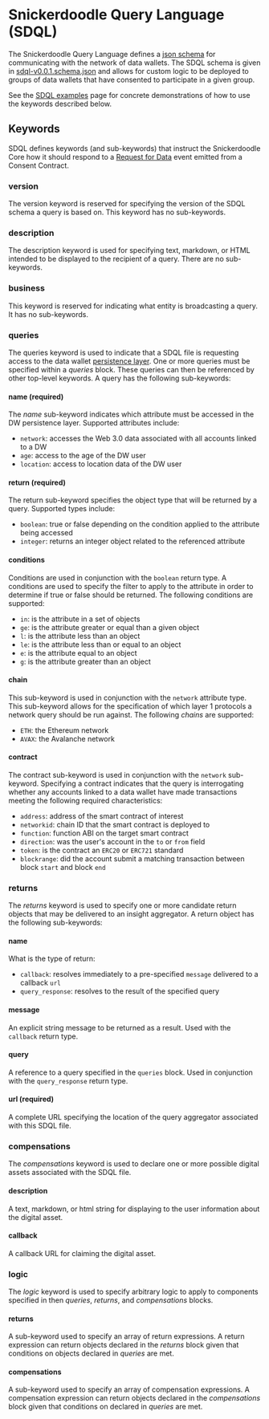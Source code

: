 # Snickerdoodle Query Language (SDQL)

The Snickerdoodle Query Language defines a [json schema](https://json-schema.org/) for communicating with the network of data wallets. The SDQL schema
is given in [sdql-v0.0.1.schema.json](/documentation/sdql/sdql-v0.0.1.schema.json) and allows for custom logic to be deployed to groups of data wallets that have consented to participate in a given group.

See the [SDQL examples](/documentation/sdql/EXAMPLES.md) page for concrete demonstrations of how to use the keywords described below. 

## Keywords 

SDQL defines keywords (and sub-keywords) that instruct the Snickerdoodle Core how it should respond to a [Request for Data](/packages/contracts/README.md) event emitted from a Consent Contract. 

### version

The version keyword is reserved for specifying the version of the SDQL schema a query is based on. This keyword has no sub-keywords. 

### description

The description keyword is used for specifying text, markdown, or HTML intended to be displayed to the recipient of a query. There are no sub-keywords. 

### business

This keyword is reserved for indicating what entity is broadcasting a query. It has no sub-keywords. 

### queries

The queries keyword is used to indicate that a SDQL file is requesting access to the data wallet [persistence layer](/packages/persistence/README.md). One or more queries must be specified within a *queries* block. These queries can then be referenced by other top-level keywords. A query has the following sub-keywords:

#### name (required)

The *name* sub-keyword indicates which attribute must be accessed in the DW persistence layer. Supported attributes include:

- `network`: accesses the Web 3.0 data associated with all accounts linked to a DW
- `age`: access to the age of the DW user
- `location`: access to location data of the DW user

#### return (required)

The return sub-keyword specifies the object type that will be returned by a query. Supported types include:

- `boolean`: true or false depending on the condition applied to the attribute being accessed
- `integer`: returns an integer object related to the referenced attribute

#### conditions

Conditions are used in conjunction with the `boolean` return type. A conditions are used to specify the filter to apply to the attribute in order to determine if true or false should be returned. The following conditions are supported:

- `in`: is the attribute in a set of objects
- `ge`: is the attribute greater or equal than a given object
- `l`: is the attribute less than an object
- `le`: is the attribute less than or equal to an object
- `e`: is the attribute equal to an object
- `g`: is the attribute greater than an object

#### chain

This sub-keyword is used in conjunction with the `network` attribute type. This sub-keyword allows for the specification of which layer 1 protocols a network query should be run against. The following *chains* are supported:

- `ETH`: the Ethereum network
- `AVAX`: the Avalanche network

#### contract

The contract sub-keyword is used in conjunction with the `network` sub-keyword. Specifying a contract indicates that the query is interrogating whether any accounts linked to a data wallet have made transactions meeting the following required characteristics:

- `address`: address of the smart contract of interest
- `networkid`: chain ID that the smart contract is deployed to
- `function`: function ABI on the target smart contract
- `direction`: was the user's account in the `to` or `from` field
- `token`: is the contract an `ERC20` or `ERC721` standard
- `blockrange`: did the account submit a matching transaction between block `start` and block `end`

### returns

The *returns* keyword is used to specify one or more candidate return objects that may be delivered to an insight aggregator. A return object has the following sub-keywords:

#### name

What is the type of return:

- `callback`: resolves immediately to a pre-specified `message` delivered to a callback `url`
-  `query_response`: resolves to the result of the specified query

#### message 

An explicit string message to be returned as a result. Used with the `callback` return type. 

#### query

A reference to a query specified in the `queries` block. Used in conjunction with the `query_response` return type. 

#### url (required)

A complete URL specifying the location of the query aggregator associated with this SDQL file. 

### compensations

The *compensations* keyword is used to declare one or more possible digital assets associated with the SDQL file. 

#### description

A text, markdown, or html string for displaying to the user information about the digital asset. 

#### callback

A callback URL for claiming the digital asset. 

### logic

The *logic* keyword is used to specify arbitrary logic to apply to components specified in then *queries*, *returns*, and *compensations* blocks. 

#### returns

A sub-keyword used to specify an array of return expressions. A return expression can return objects declared in the *returns* block given that conditions on objects declared in *queries* are met. 

#### compensations

A sub-keyword used to specify an array of compensation expressions. A compensation expression can return objects declared in the *compensations* block given that conditions on  declared in *queries* are met. 